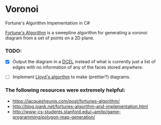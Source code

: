# Voronoi
Fortune's Algorithm Impementation in C#

[Fortune's Algorithm](https://en.wikipedia.org/wiki/Fortune%27s_algorithm) is a sweepline algorithm for generating a voronoi diagram from a set of points on a 2D plane. 

### TODO: 
- [x] Output the diagram in a [DCEL](https://en.wikipedia.org/wiki/Doubly_connected_edge_list) instead of what is currently just a list of edges with no information of any of the faces stored anywhere. 
- [ ] Implement [Lloyd's algorthm](https://en.wikipedia.org/wiki/Lloyd%27s_algorithm) to make (prettier?) diagrams. 


### The following resources were extremely helpful:
- https://jacquesheunis.com/post/fortunes-algorithm/
- http://blog.ivank.net/fortunes-algorithm-and-implementation.html
- http://www-cs-students.stanford.edu/~amitp/game-programming/polygon-map-generation/
